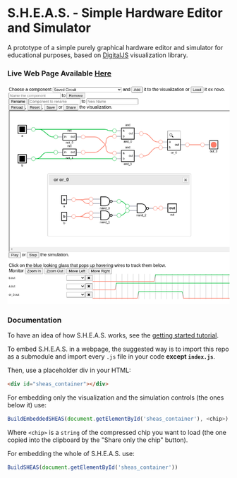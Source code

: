 # S.H.E.A.S. - Simple Hardware Editor and Simulator

A prototype of a simple purely graphical hardware editor and simulator for educational purposes, based on [DigitalJS](https://github.com/tilk/digitaljs) visualization library.

### Live Web Page Available [Here](https://sheas.magiwanders.com)

![screenshot](./screenshots/global_screenshot.png)

### Documentation
To have an idea of how S.H.E.A.S. works, see the [getting started tutorial](docs/getting_started.md).

To embed S.H.E.A.S. in a webpage, the suggested way is to import this repo as a submodule and import every ```.js``` file in your code **except ```index.js```**.

Then, use a placeholder div in your HTML:

```html
<div id="sheas_container"></div>
```

For embedding only the visualization and the simulation controls (the ones below it) use:

```javascript
BuildEmbeddedSHEAS(document.getElementById('sheas_container'), <chip>) 
```

Where ```<chip>``` is a ```string``` of the compressed chip you want to load (the one copied into the clipboard by the "Share only the chip" button).

For embedding the whole of S.H.E.A.S. use:

```javascript
BuildSHEAS(document.getElementById('sheas_container')) 
```
